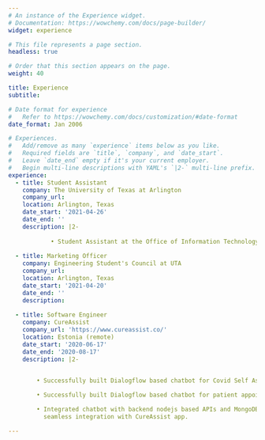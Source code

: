 ```yaml
---
# An instance of the Experience widget.
# Documentation: https://wowchemy.com/docs/page-builder/
widget: experience

# This file represents a page section.
headless: true

# Order that this section appears on the page.
weight: 40

title: Experience
subtitle:

# Date format for experience
#   Refer to https://wowchemy.com/docs/customization/#date-format
date_format: Jan 2006

# Experiences.
#   Add/remove as many `experience` items below as you like.
#   Required fields are `title`, `company`, and `date_start`.
#   Leave `date_end` empty if it's your current employer.
#   Begin multi-line descriptions with YAML's `|2-` multi-line prefix.
experience:
  - title: Student Assistant
    company: The University of Texas at Arlington
    company_url: 
    location: Arlington, Texas
    date_start: '2021-04-26'
    date_end: ''
    description: |2-
  
            • Student Assistant at the Office of Information Technology
 
  - title: Marketing Officer
    company: Engineering Student's Council at UTA
    company_url: 
    location: Arlington, Texas
    date_start: '2021-04-20'
    date_end: ''
    description:  
  
  - title: Software Engineer
    company: CureAssist
    company_url: 'https://www.cureassist.co/'
    location: Estonia (remote)
    date_start: '2020-06-17'
    date_end: '2020-08-17'
    description: |2-

        
        • Successfully built Dialogflow based chatbot for Covid Self Assessment

        • Successfully built Dialogflow based chatbot for patient appointment booking

        • Integrated chatbot with backend nodejs based APIs and MongoDB db for
          seamless integration with CureAssist app.

---
```

